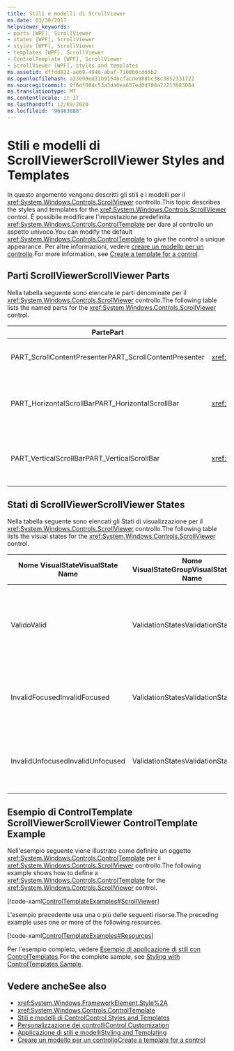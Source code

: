 ```yaml
---
title: Stili e modelli di ScrollViewer
ms.date: 03/30/2017
helpviewer_keywords:
- parts [WPF], ScrollViewer
- states [WPF], ScrollViewer
- styles [WPF], ScrollViewer
- templates [WPF], ScrollViewer
- ControlTemplate [WPF], ScrollViewer
- ScrollViewer [WPF], styles and templates
ms.assetid: dffdd822-ae69-4946-abaf-710860cd65b2
ms.openlocfilehash: a33e99ed31b9154bcfacde988bc38c3852331722
ms.sourcegitcommit: 9f6df084c53a3da0ea657ed0d708a72213683084
ms.translationtype: MT
ms.contentlocale: it-IT
ms.lasthandoff: 12/09/2020
ms.locfileid: "96963688"
---
```

# <a name="scrollviewer-styles-and-templates"></a><span data-ttu-id="8edf9-102">Stili e modelli di ScrollViewer</span><span class="sxs-lookup"><span data-stu-id="8edf9-102">ScrollViewer Styles and Templates</span></span>
<span data-ttu-id="8edf9-103">In questo argomento vengono descritti gli stili e i modelli per il <xref:System.Windows.Controls.ScrollViewer> controllo.</span><span class="sxs-lookup"><span data-stu-id="8edf9-103">This topic describes the styles and templates for the <xref:System.Windows.Controls.ScrollViewer> control.</span></span> <span data-ttu-id="8edf9-104">È possibile modificare l'impostazione predefinita <xref:System.Windows.Controls.ControlTemplate> per dare al controllo un aspetto univoco.</span><span class="sxs-lookup"><span data-stu-id="8edf9-104">You can modify the default <xref:System.Windows.Controls.ControlTemplate> to give the control a unique appearance.</span></span> <span data-ttu-id="8edf9-105">Per altre informazioni, vedere [creare un modello per un controllo](/dotnet/desktop-wpf/themes/how-to-create-apply-template).</span><span class="sxs-lookup"><span data-stu-id="8edf9-105">For more information, see [Create a template for a control](/dotnet/desktop-wpf/themes/how-to-create-apply-template).</span></span>  
  
## <a name="scrollviewer-parts"></a><span data-ttu-id="8edf9-106">Parti ScrollViewer</span><span class="sxs-lookup"><span data-stu-id="8edf9-106">ScrollViewer Parts</span></span>  
 <span data-ttu-id="8edf9-107">Nella tabella seguente sono elencate le parti denominate per il <xref:System.Windows.Controls.ScrollViewer> controllo.</span><span class="sxs-lookup"><span data-stu-id="8edf9-107">The following table lists the named parts for the <xref:System.Windows.Controls.ScrollViewer> control.</span></span>  
  
|<span data-ttu-id="8edf9-108">Parte</span><span class="sxs-lookup"><span data-stu-id="8edf9-108">Part</span></span>|<span data-ttu-id="8edf9-109">Tipo</span><span class="sxs-lookup"><span data-stu-id="8edf9-109">Type</span></span>|<span data-ttu-id="8edf9-110">Descrizione</span><span class="sxs-lookup"><span data-stu-id="8edf9-110">Description</span></span>|  
|-|-|-|  
|<span data-ttu-id="8edf9-111">PART_ScrollContentPresenter</span><span class="sxs-lookup"><span data-stu-id="8edf9-111">PART_ScrollContentPresenter</span></span>|<xref:System.Windows.Controls.ScrollContentPresenter>|<span data-ttu-id="8edf9-112">Segnaposto per il contenuto in <xref:System.Windows.Controls.ScrollViewer> .</span><span class="sxs-lookup"><span data-stu-id="8edf9-112">The placeholder for content in the <xref:System.Windows.Controls.ScrollViewer>.</span></span>|  
|<span data-ttu-id="8edf9-113">PART_HorizontalScrollBar</span><span class="sxs-lookup"><span data-stu-id="8edf9-113">PART_HorizontalScrollBar</span></span>|<xref:System.Windows.Controls.Primitives.ScrollBar>|<span data-ttu-id="8edf9-114">Oggetto <xref:System.Windows.Controls.Primitives.ScrollBar> utilizzato per scorrere il contenuto orizzontalmente.</span><span class="sxs-lookup"><span data-stu-id="8edf9-114">The <xref:System.Windows.Controls.Primitives.ScrollBar> used to scroll the content horizontally.</span></span>|  
|<span data-ttu-id="8edf9-115">PART_VerticalScrollBar</span><span class="sxs-lookup"><span data-stu-id="8edf9-115">PART_VerticalScrollBar</span></span>|<xref:System.Windows.Controls.Primitives.ScrollBar>|<span data-ttu-id="8edf9-116">Oggetto <xref:System.Windows.Controls.Primitives.ScrollBar> utilizzato per scorrere il contenuto verticalmente.</span><span class="sxs-lookup"><span data-stu-id="8edf9-116">The <xref:System.Windows.Controls.Primitives.ScrollBar> used to scroll the content vertically.</span></span>|  
  
## <a name="scrollviewer-states"></a><span data-ttu-id="8edf9-117">Stati di ScrollViewer</span><span class="sxs-lookup"><span data-stu-id="8edf9-117">ScrollViewer States</span></span>  
 <span data-ttu-id="8edf9-118">Nella tabella seguente sono elencati gli Stati di visualizzazione per il <xref:System.Windows.Controls.ScrollViewer> controllo.</span><span class="sxs-lookup"><span data-stu-id="8edf9-118">The following table lists the visual states for the <xref:System.Windows.Controls.ScrollViewer> control.</span></span>  
  
|<span data-ttu-id="8edf9-119">Nome VisualState</span><span class="sxs-lookup"><span data-stu-id="8edf9-119">VisualState Name</span></span>|<span data-ttu-id="8edf9-120">Nome VisualStateGroup</span><span class="sxs-lookup"><span data-stu-id="8edf9-120">VisualStateGroup Name</span></span>|<span data-ttu-id="8edf9-121">Descrizione</span><span class="sxs-lookup"><span data-stu-id="8edf9-121">Description</span></span>|  
|-|-|-|  
|<span data-ttu-id="8edf9-122">Valido</span><span class="sxs-lookup"><span data-stu-id="8edf9-122">Valid</span></span>|<span data-ttu-id="8edf9-123">ValidationStates</span><span class="sxs-lookup"><span data-stu-id="8edf9-123">ValidationStates</span></span>|<span data-ttu-id="8edf9-124">Il controllo Usa la <xref:System.Windows.Controls.Validation> classe e la <xref:System.Windows.Controls.Validation.HasError%2A?displayProperty=nameWithType> proprietà associata è `false` .</span><span class="sxs-lookup"><span data-stu-id="8edf9-124">The control uses the <xref:System.Windows.Controls.Validation> class and the <xref:System.Windows.Controls.Validation.HasError%2A?displayProperty=nameWithType> attached property is `false`.</span></span>|  
|<span data-ttu-id="8edf9-125">InvalidFocused</span><span class="sxs-lookup"><span data-stu-id="8edf9-125">InvalidFocused</span></span>|<span data-ttu-id="8edf9-126">ValidationStates</span><span class="sxs-lookup"><span data-stu-id="8edf9-126">ValidationStates</span></span>|<span data-ttu-id="8edf9-127">Il <xref:System.Windows.Controls.Validation.HasError%2A?displayProperty=nameWithType> controllo ha lo stato attivo per la proprietà associata `true` .</span><span class="sxs-lookup"><span data-stu-id="8edf9-127">The <xref:System.Windows.Controls.Validation.HasError%2A?displayProperty=nameWithType> attached property is `true` has the control has focus.</span></span>|  
|<span data-ttu-id="8edf9-128">InvalidUnfocused</span><span class="sxs-lookup"><span data-stu-id="8edf9-128">InvalidUnfocused</span></span>|<span data-ttu-id="8edf9-129">ValidationStates</span><span class="sxs-lookup"><span data-stu-id="8edf9-129">ValidationStates</span></span>|<span data-ttu-id="8edf9-130">Il controllo non ha lo <xref:System.Windows.Controls.Validation.HasError%2A?displayProperty=nameWithType> stato attivo per la proprietà associata `true` .</span><span class="sxs-lookup"><span data-stu-id="8edf9-130">The <xref:System.Windows.Controls.Validation.HasError%2A?displayProperty=nameWithType> attached property is `true` has the control does not have focus.</span></span>|  
  
## <a name="scrollviewer-controltemplate-example"></a><span data-ttu-id="8edf9-131">Esempio di ControlTemplate ScrollViewer</span><span class="sxs-lookup"><span data-stu-id="8edf9-131">ScrollViewer ControlTemplate Example</span></span>  
 <span data-ttu-id="8edf9-132">Nell'esempio seguente viene illustrato come definire un oggetto <xref:System.Windows.Controls.ControlTemplate> per il <xref:System.Windows.Controls.ScrollViewer> controllo.</span><span class="sxs-lookup"><span data-stu-id="8edf9-132">The following example shows how to define a <xref:System.Windows.Controls.ControlTemplate> for the <xref:System.Windows.Controls.ScrollViewer> control.</span></span>  
  
 [!code-xaml[ControlTemplateExamples#ScrollViewer](~/samples/snippets/csharp/VS_Snippets_Wpf/ControlTemplateExamples/CS/resources/scrollviewer.xaml#scrollviewer)]  
  
 <span data-ttu-id="8edf9-133">L'esempio precedente usa una o più delle seguenti risorse.</span><span class="sxs-lookup"><span data-stu-id="8edf9-133">The preceding example uses one or more of the following resources.</span></span>  
  
 [!code-xaml[ControlTemplateExamples#Resources](~/samples/snippets/csharp/VS_Snippets_Wpf/ControlTemplateExamples/CS/resources/shared.xaml#resources)]  
  
 <span data-ttu-id="8edf9-134">Per l'esempio completo, vedere [Esempio di applicazione di stili con ControlTemplates](https://github.com/Microsoft/WPF-Samples/tree/master/Styles%20&%20Templates/IntroToStylingAndTemplating).</span><span class="sxs-lookup"><span data-stu-id="8edf9-134">For the complete sample, see [Styling with ControlTemplates Sample](https://github.com/Microsoft/WPF-Samples/tree/master/Styles%20&%20Templates/IntroToStylingAndTemplating).</span></span>  
  
## <a name="see-also"></a><span data-ttu-id="8edf9-135">Vedere anche</span><span class="sxs-lookup"><span data-stu-id="8edf9-135">See also</span></span>

- <xref:System.Windows.FrameworkElement.Style%2A>
- <xref:System.Windows.Controls.ControlTemplate>
- [<span data-ttu-id="8edf9-136">Stili e modelli di Control</span><span class="sxs-lookup"><span data-stu-id="8edf9-136">Control Styles and Templates</span></span>](control-styles-and-templates.md)
- [<span data-ttu-id="8edf9-137">Personalizzazione dei controlli</span><span class="sxs-lookup"><span data-stu-id="8edf9-137">Control Customization</span></span>](control-customization.md)
- [<span data-ttu-id="8edf9-138">Applicazione di stili e modelli</span><span class="sxs-lookup"><span data-stu-id="8edf9-138">Styling and Templating</span></span>](/dotnet/desktop-wpf/fundamentals/styles-templates-overview)
- [<span data-ttu-id="8edf9-139">Creare un modello per un controllo</span><span class="sxs-lookup"><span data-stu-id="8edf9-139">Create a template for a control</span></span>](/dotnet/desktop-wpf/themes/how-to-create-apply-template)
